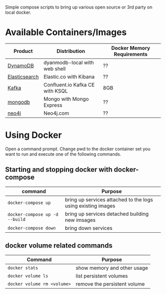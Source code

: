 Simple compose scripts to bring up various open source or 3rd party on local docker.

# Available Containers/Images
| Product       | Distribution                    | Docker Memory Requirements |
|---------------|---------------------------------|----------------------------|
| [DynamoDB](dynamodb/README.md)            | dyanmodb-local with web shell   | ??                         |
| [Elasticsearch](elasticsearch/README.md)  | Elastic.co with Kibana          | ??                         |
| [Kafka](kafka-confluent/README.md)        | Confluent.io Kafka CE with KSQL | 8GB                        |
| [mongodb](mongodb/README.md)              | Mongo with Mongo Express        | ??                         |
| [neo4j](neo4j/README.md)                  | Neo4j.com                       | ??                         |

# Using Docker
Open a command prompt.  Change pwd to the docker container set you want to run and execute one of the following commands.

## Starting and stopping docker with docker-compose
| command                       | Purpose                                                      |
|-------------------------------|--------------------------------------------------------------|
| `docker-compose up`             | bring up services attached to the logs using existing images |
| `docker-compose up -d --build`  | bring up services detached building new imsages              |
| `docker-compose down`           | bring down services                                          | 

## docker volume related commands
| Command                   | Purpose                      |
|---------------------------|------------------------------|
| `docker stats`              | show memory and other usage  |
| `docker volume ls`          | list persistent volumes      |
| `docker volume rm <volume>` | remove the persistent volume |
